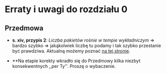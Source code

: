 # Erraty i uwagi do rozdziału 0 #
## Przedmowa                   ##


- **s. xiv, przypis 2**:
  *Liczba pakietów rośnie w tempie wykładniczym*
  => bardzo szybko => jakąkolwiek liczbę tu podamy i tak szybko przestanie
  być prawdziwa. Aktualną możemy poznać
  [na tej stronie](http://cran.rstudio.com/web/packages/index.html).

- **Na etapie korekty wkradło się do Przedmowy kilka niezbyt konsekwentnych
  ,,per Ty''. Proszę o wybaczenie.
